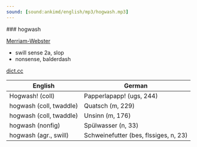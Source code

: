 ```yaml
---
sound: [sound:ankimd/english/mp3/hogwash.mp3]
---
```


\### hogwash

[Merriam-Webster](https://www.merriam-webster.com/dictionary/hogwash)

- swill sense 2a, slop
- nonsense, balderdash

[dict.cc](https://www.dict.cc/hogwash)

| English        | German       |
| -------------- | ------------ |
| Hogwash! (coll) | Papperlapapp! (ugs, 244) |
| hogwash (coll, twaddle) | Quatsch (m, 229) |
| hogwash (coll, twaddle) | Unsinn (m, 176) |
| hogwash (nonfig) | Spülwasser (n, 33) |
| hogwash (agr., swill) | Schweinefutter (bes, flssiges, n, 23) |
